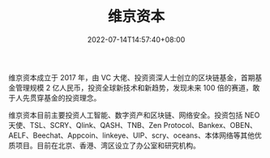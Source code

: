 ﻿---
weight: 
title: "维京资本"
description: "维京资本成立于2017年，是一家由VC大佬和投资深人士新创立的区块链基金，首期基金管理规模2个亿人民币，投资全球新技术和新趋势，发现未来100倍的赛道，敢于人先贯穿基金的投资理念"
date: 2022-07-14T14:57:40+08:00
lastmod: 2022-07-14T14:57:40+08:00
draft: false
authors: ["Simon"]
featuredImage: "weijingziben.png"
link: "http://www.vikingcapital.co/"
tags: ["投资机构","维京资本"]
categories: ["navigation"]
navigation: ["投资机构"]
lightgallery: true
toc: true
pinned: false
recommend: false
recommend1: false
---
维京资本成立于 2017 年，由 VC 大佬、投资资深人士创立的区块链基金，首期基金管理规模 2 亿人民币，投资全球新技术和新趋势，发现未来 100 倍的赛道，敢于人先贯穿基金的投资理念。

维京资本目前主要投资人工智能、数字资产和区块链、网络安全。投资包括 NEO 天使、TSL、SCRY、Qlink、QASH、TNB、Zen Protocol、Bankex、OBEN、AELF、Beechat、Appcoin、linkeye、UIP、scry、oceans、本体网络等其他优质项目。目前在北京、香港、湾区设立了办公室和研究机构。